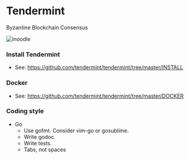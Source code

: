 # Tendermint
Byzantine Blockchain Consensus

![inoodle](http://i.imgur.com/ECr9rLT.png)

### Install Tendermint

* See: https://github.com/tendermint/tendermint/tree/master/INSTALL

### Docker 

* See: https://github.com/tendermint/tendermint/tree/master/DOCKER

### Coding style

* Go
  * Use gofmt. Consider vim-go or gosublime.
  * Write godoc. 
  * Write tests.
  * Tabs, not spaces
